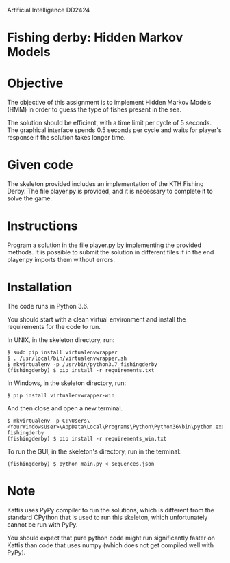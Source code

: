 Artificial Intelligence DD2424

Fishing derby: Hidden Markov Models
===

# Objective
The objective of this assignment is to implement Hidden Markov Models (HMM) in order to guess the type of fishes present in the sea.

The solution should be efficient, with a time limit per cycle of 5 seconds. 
The graphical interface spends 0.5 seconds per cycle and waits for player's response if the solution takes longer time.

# Given code
The skeleton provided includes an implementation of the KTH Fishing Derby.
The file player.py is provided, and it is necessary to complete it to solve the game. 

# Instructions
Program a solution in the file player.py by implementing the provided methods.
It is possible to submit the solution in different files if in the end player.py imports them without errors.

# Installation
The code runs in Python 3.6.

You should start with a clean virtual environment and install the requirements for the code to run.

In UNIX, in the skeleton directory, run:

```
$ sudo pip install virtualenvwrapper
$ . /usr/local/bin/virtualenvwrapper.sh
$ mkvirtualenv -p /usr/bin/python3.7 fishingderby
(fishingderby) $ pip install -r requirements.txt
```

In Windows, in the skeleton directory, run:

```
$ pip install virtualenvwrapper-win
```

And then close and open a new terminal.

```
$ mkvirtualenv -p C:\Users\<YourWindowsUser>\AppData\Local\Programs\Python\Python36\bin\python.exe fishingderby
(fishingderby) $ pip install -r requirements_win.txt
```

To run the GUI, in the skeleton's directory, run in the terminal:

```
(fishingderby) $ python main.py < sequences.json
```

# Note

Kattis uses PyPy compiler to run the solutions, which is different from the standard CPython that is used to run this skeleton, 
which unfortunately cannot be run with PyPy. 

You should expect that pure python code might run significantly faster on Kattis than code that uses numpy 
(which does not get compiled well with PyPy).
